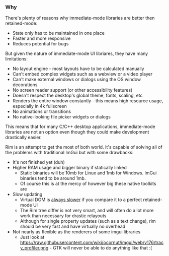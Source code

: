 ### Why

There's plenty of reasons why immediate-mode libraries are better then retained-mode:
- State only has to be maintained in one place
- Faster and more responsive
- Reduces potential for bugs

But given the nature of immediate-mode UI libriares, they have many limitations:

- No layout engine - most layouts have to be calculated manually
- Can't embed complex widgets such as a webview or a video player
- Can't make external windows or dialogs using the OS window decorations
- No screen reader support (or other accessibility features)
- Doesn't respect the desktop's global theme, fonts, scaling, etc
- Renders the entire window constantly - this means high resource usage, especially in 4k fullscreen
- No animations or transitions
- No native-looking file picker widgets or dialogs

This means that for many C/C++ desktop applications, immediate-mode libraries are not an option even though they could make development
drastically easier.

Rim is an attempt to get the most of both world. It's capable of solving all of the problems with traditional ImGui but with some drawbacks:
- It's not finished yet (duh)
- Higher RAM usage and bigger binary if statically linked
  - Static binaries will be 10mb for Linux and 1mb for Windows. ImGui binaries tend to be around 1mb.
  - Of course this is at the mercy of however big these native toolkits are
- Slow updating
  - Virtual DOM is [always slower](https://svelte.dev/blog/virtual-dom-is-pure-overhead) if you compare it to a perfect retained-mode UI
  - The Rim tree differ is not very smart, and will often do a lot more work than necessary for drastic relayouts
  - Although for single property updates (such as a text change), rim should be very fast and have virtually no overhead
- Not nearly as flexible as the renderers of some imgui libraries
  - Just look at https://raw.githubusercontent.com/wiki/ocornut/imgui/web/v176/tracy_profiler.png - GTK will never be able to do anything like that :(
